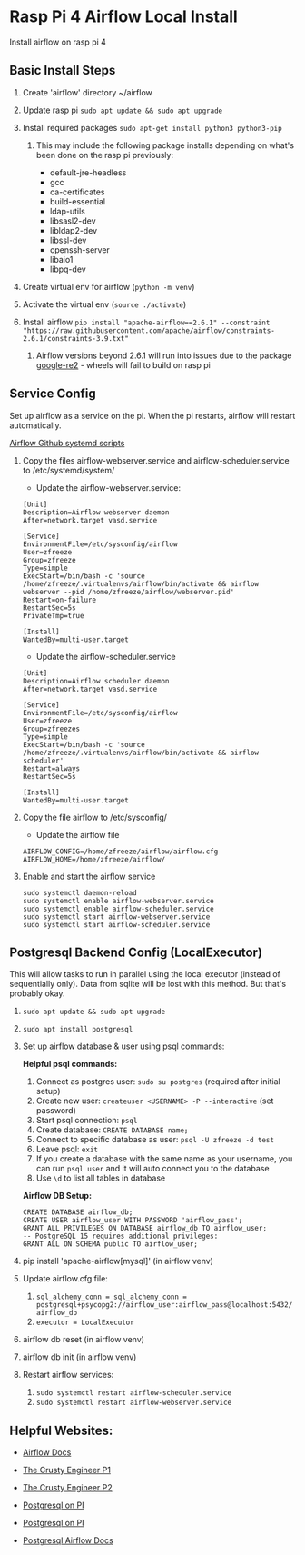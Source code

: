 # Rasp Pi 4 Airflow Local Install

Install airflow on rasp pi 4

## Basic Install Steps

1. Create 'airflow' directory  ~/airflow
2. Update rasp pi `sudo apt update && sudo apt upgrade`
3. Install required packages `sudo apt-get install python3 python3-pip`

    1. This may include the following package installs depending on what's been done on the rasp pi previously:

        * default-jre-headless
        * gcc 
        * ca-certificates 
        * build-essential 
        * ldap-utils 
        * libsasl2-dev 
        * libldap2-dev 
        * libssl-dev 
        * openssh-server 
        * libaio1 
        * libpq-dev

4. Create virtual env for airflow (`python -m venv`)
5. Activate the virtual env (`source ./activate`)
6. Install airflow `pip install "apache-airflow==2.6.1" --constraint "https://raw.githubusercontent.com/apache/airflow/constraints-2.6.1/constraints-3.9.txt"`

    1. Airflow versions beyond 2.6.1 will run into issues due to the package [google-re2](https://pypi.org/project/google-re2/) - wheels will fail to build on rasp pi

## Service Config

Set up airflow as a service on the pi. When the pi restarts, airflow will restart automatically.

[Airflow Github systemd scripts](https://github.com/apache/airflow/tree/main/scripts/systemd)


1. Copy the files airflow-webserver.service and airflow-scheduler.service to /etc/systemd/system/
    
    * Update the airflow-webserver.service:

    ```   
    [Unit]
    Description=Airflow webserver daemon
    After=network.target vasd.service

    [Service]
    EnvironmentFile=/etc/sysconfig/airflow
    User=zfreeze
    Group=zfreeze
    Type=simple
    ExecStart=/bin/bash -c 'source /home/zfreeze/.virtualenvs/airflow/bin/activate && airflow webserver --pid /home/zfreeze/airflow/webserver.pid'
    Restart=on-failure
    RestartSec=5s
    PrivateTmp=true
        
    [Install]
    WantedBy=multi-user.target
    ```

    * Update the airflow-scheduler.service

    ```
    [Unit]
    Description=Airflow scheduler daemon
    After=network.target vasd.service

    [Service]
    EnvironmentFile=/etc/sysconfig/airflow
    User=zfreeze
    Group=zfreezes
    Type=simple
    ExecStart=/bin/bash -c 'source /home/zfreeze/.virtualenvs/airflow/bin/activate && airflow scheduler'
    Restart=always
    RestartSec=5s

    [Install]
    WantedBy=multi-user.target
    ```

2. Copy the file airflow to /etc/sysconfig/

    * Update the airflow file

    ```
    AIRFLOW_CONFIG=/home/zfreeze/airflow/airflow.cfg
    AIRFLOW_HOME=/home/zfreeze/airflow/
    ```

3. Enable and start the airflow service

    ```
    sudo systemctl daemon-reload 
    sudo systemctl enable airflow-webserver.service 
    sudo systemctl enable airflow-scheduler.service 
    sudo systemctl start airflow-webserver.service 
    sudo systemctl start airflow-scheduler.service
    ```

## Postgresql Backend Config (LocalExecutor)

This will allow tasks to run in parallel using the local executor (instead of sequentially only).
Data from sqlite will be lost with this method. But that's probably okay.

1. `sudo apt update && sudo apt upgrade`
2. `sudo apt install postgresql`
3. Set up airflow database & user using psql commands:

    **Helpful psql commands:**

    1. Connect as postgres user: `sudo su postgres` (required after initial setup)
    2. Create new user: `createuser <USERNAME> -P --interactive` (set password)
    3. Start psql connection: `psql`
    4. Create database: `CREATE DATABASE name;`
    5. Connect to specific database as user: `psql -U zfreeze -d test`
    6. Leave psql: `exit`
    7. If you create a database with the same name as your username, you can run `psql user` and it will
    auto connect you to the database
    8. Use `\d` to list all tables in database

    **Airflow DB Setup:**

    ```
    CREATE DATABASE airflow_db;
    CREATE USER airflow_user WITH PASSWORD 'airflow_pass';
    GRANT ALL PRIVILEGES ON DATABASE airflow_db TO airflow_user;
    -- PostgreSQL 15 requires additional privileges:
    GRANT ALL ON SCHEMA public TO airflow_user;
    ```

4. pip install 'apache-airflow[mysql]' (in airflow venv)
5. Update airflow.cfg file:
    1. `sql_alchemy_conn = sql_alchemy_conn = postgresql+psycopg2://airflow_user:airflow_pass@localhost:5432/airflow_db`
    2. `executor = LocalExecutor`
6. airflow db reset (in airflow venv)
7. airflow db init (in airflow venv)
8. Restart airflow services:
    1. `sudo systemctl restart airflow-scheduler.service`
    2. `sudo systemctl restart airflow-webserver.service`


## Helpful Websites:

* [Airflow Docs](https://airflow.apache.org/docs/apache-airflow/stable/start.html)

* [The Crusty Engineer P1](http://www.thecrustyengineer.com/post/setting_up_airflow_on_a_raspberry_pi_4_part_1)

* [The Crusty Engineer P2](http://www.thecrustyengineer.com/post/setting_up_airflow_on_a_raspberry_pi_4_part_2)

* [Postgresql on PI](https://singleboardblog.com/install-postgresql-on-raspberry-pi/)

* [Postgresql on PI](https://pimylifeup.com/raspberry-pi-postgresql/)

* [Postgresql Airflow Docs](https://airflow.apache.org/docs/apache-airflow/stable/howto/set-up-database.html#setting-up-a-postgresql-database)